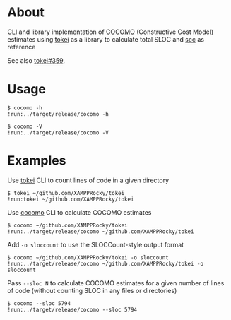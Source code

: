# About

CLI and library implementation of [COCOMO] (Constructive Cost Model) estimates
using [tokei] as a library to calculate total SLOC and [scc] as reference

See also [tokei#359].

[COCOMO]: https://en.wikipedia.org/wiki/COCOMO
[tokei]: https://crates.io/crates/tokei
[tokei#359]: https://github.com/XAMPPRocky/tokei/issues/359
[scc]: https://github.com/boyter/scc

# Usage

```text
$ cocomo -h
!run:../target/release/cocomo -h
```

```text
$ cocomo -V
!run:../target/release/cocomo -V
```

# Examples

Use [tokei] CLI to count lines of code in a given directory

```text
$ tokei ~/github.com/XAMPPRocky/tokei
!run:tokei ~/github.com/XAMPPRocky/tokei
```

Use [cocomo](https://crates.io/crates/cocomo) CLI to calculate COCOMO estimates

```text
$ cocomo ~/github.com/XAMPPRocky/tokei
!run:../target/release/cocomo ~/github.com/XAMPPRocky/tokei
```

Add `-o sloccount` to use the SLOCCount-style output format

```text
$ cocomo ~/github.com/XAMPPRocky/tokei -o sloccount
!run:../target/release/cocomo ~/github.com/XAMPPRocky/tokei -o sloccount
```

Pass `--sloc N` to calculate COCOMO estimates for a given number of lines of
code (without counting SLOC in any files or directories)

```text
$ cocomo --sloc 5794
!run:../target/release/cocomo --sloc 5794
```

